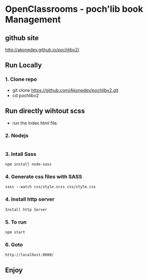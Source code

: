 # OpenClassrooms - poch'lib book Management

## github site

<http://akonedev.github.io/pochlibv2/>

## Run Locally

### 1. Clone repo

- git clone <https://github.com/Akonedev/pochlibv2.git>
- cd pochlibv2

## Run directly  wihtout  scss

- run the index.html file.

### 2. Nodejs

```Download and Install nodejs
```

### 3. Intall Sass

```
npm install node-sass
```

### 4. Generate css files with SASS

```
sass --watch css/style.scss css/style.css
```

### 4. Install http server

```
Install http Server
```

### 5. To run

```
npm start
```

### 6. Goto

```
http://localhost:8080/
```

## Enjoy
